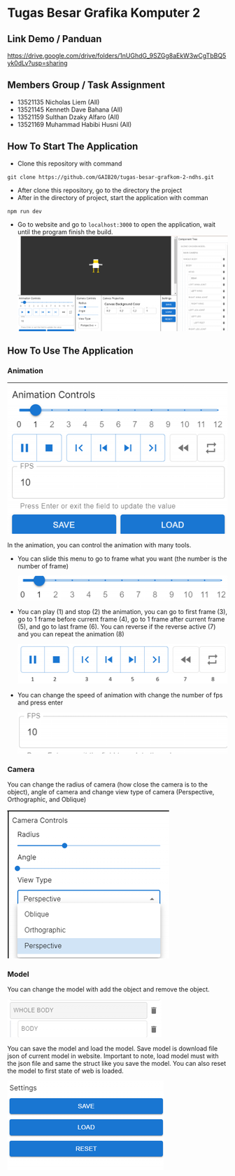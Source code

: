 <!-- [![Review Assignment Due Date](https://classroom.github.com/assets/deadline-readme-button-24ddc0f5d75046c5622901739e7c5dd533143b0c8e959d652212380cedb1ea36.svg)](https://classroom.github.com/a/IYxRLrPq) -->

# Tugas Besar Grafika Komputer 2

## Link Demo / Panduan
https://drive.google.com/drive/folders/1nUGhdG_9SZGg8aEkW3wCgTbBQ5yk0dLv?usp=sharing

## Members Group / Task Assignment
 - 13521135 Nicholas Liem (All)
 - 13521145 Kenneth Dave Bahana (All)
 - 13521159 Sulthan Dzaky Alfaro (All)
 - 13521169 Muhammad Habibi Husni (All)

## How To Start The Application
 -  Clone this repository with command
 ```
 git clone https://github.com/GAIB20/tugas-besar-grafkom-2-ndhs.git
 ``` 
 - After clone this repository, go to the directory the project
 - After in the directory of project, start the application with comman
 ```
 npm run dev
 ```
 - Go to website and go to ```localhost:3000``` to open the application, wait until the program finish the build. 
 ![page web](screenshot/webpage.png)

## How To Use The Application

### Animation

![animation](screenshot/animation.png)

In the animation, you can control the animation with many tools. 

 - You can slide this menu to go to frame what you want (the number is the number of frame)

    ![slider animation](screenshot/slideanimation.png)

 - You can play (1) and stop (2) the animation, you can go to first frame (3), go to 1 frame before current frame (4), go to 1 frame after current frame (5), and go to last frame (6). You can reverse if the reverse active (7) and you can repeat the animation (8)

    ![tools animation](screenshot/tools.png)

 - You can change the speed of animation with change the number of fps and press enter

    ![fps animation](screenshot/fps.png)

### Camera

You can change the radius of camera (how close the camera is to the object), angle of camera and change view type of camera (Perspective, Orthographic, and Oblique)

![camera](screenshot/camera.png)

### Model

You can change the model with add the object and remove the object. 

![change component](screenshot/deleteobject.png)

You can save the model and load the model. Save model is download file json of current model in website. Important to note, load model must with the json file and same the struct like you save the model. You can also reset the model to first state of web is loaded.

![settings](screenshot/settings.png)


